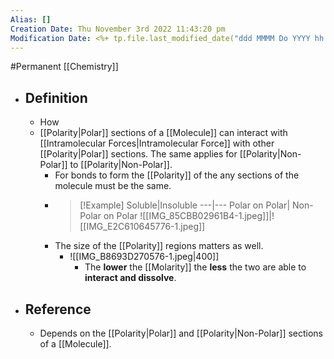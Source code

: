 ```yaml
---
Alias: []
Creation Date: Thu November 3rd 2022 11:43:20 pm 
Modification Date: <%+ tp.file.last_modified_date("ddd MMMM Do YYYY hh:mm:ss a") %>
---
```

#Permanent [[Chemistry]]

- ## Definition
	- How 
	- [[Polarity|Polar]] sections of a [[Molecule]] can interact with [[Intramolecular Forces|Intramolecular Force]] with other [[Polarity|Polar]] sections. The same applies for [[Polarity|Non-Polar]] to [[Polarity|Non-Polar]].
		- For bonds to form the [[Polarity]] of the any sections of the molecule must be the same.
		- > [!Example]
		  > Soluble|Insoluble
		  > ---|---
		  > Polar on Polar| Non-Polar on Polar
		  > ![[IMG_85CBB02961B4-1.jpeg]]|![[IMG_E2C610645776-1.jpeg]]
		- The size of the [[Polarity]] regions matters as well.
			- ![[IMG_B8693D270576-1.jpeg|400]]
				- The **lower** the [[Molarity]] the **less** the two are able to **interact and dissolve**.
- ## Reference
	- Depends on the [[Polarity|Polar]] and [[Polarity|Non-Polar]] sections of a [[Molecule]].
